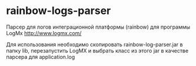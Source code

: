 # rainbow-logs-parser
Парсер для логов интеграционной платформы (rainbow) для программы LogMx http://www.logmx.com/

Для использования необходимо скопировать rainbow-log-parser.jar в папку lib, перезапустить LogMX и выбрать класс из этого jar в качестве парсера для application.log
